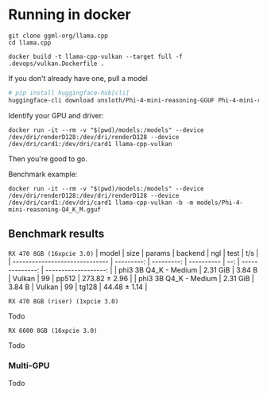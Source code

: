 # Running in docker  

```
git clone ggml-org/llama.cpp
cd llama.cpp
```

```
docker build -t llama-cpp-vulkan --target full -f .devops/vulkan.Dockerfile .
```

If you don't already have one, pull a model
```sh
# pip install huggingface-hub[cli]
huggingface-cli download unsloth/Phi-4-mini-reasoning-GGUF Phi-4-mini-reasoning-Q4_K_M.gguf --local-dir models/
```

Identify your GPU and driver:  
```
docker run -it --rm -v "$(pwd)/models:/models" --device /dev/dri/renderD128:/dev/dri/renderD128 --device /dev/dri/card1:/dev/dri/card1 llama-cpp-vulkan
```

Then you're good to go.

Benchmark example:
```
docker run -it --rm -v "$(pwd)/models:/models" --device /dev/dri/renderD128:/dev/dri/renderD128 --device /dev/dri/card1:/dev/dri/card1 llama-cpp-vulkan -b -m models/Phi-4-mini-reasoning-Q4_K_M.gguf
```


## Benchmark results  


`RX 470 8GB (16xpcie 3.0)`
| model                          |       size |     params | backend    | ngl |            test |                  t/s |
| ------------------------------ | ---------: | ---------: | ---------- | --: | --------------: | -------------------: |
| phi3 3B Q4_K - Medium          |   2.31 GiB |     3.84 B | Vulkan     |  99 |           pp512 |        273.82 ± 2.96 |
| phi3 3B Q4_K - Medium          |   2.31 GiB |     3.84 B | Vulkan     |  99 |           tg128 |         44.48 ± 1.14 |


`RX 470 8GB (riser) (1xpcie 3.0)`  


Todo


`RX 6600 8GB (16xpcie 3.0)`  


Todo


### Multi-GPU  

Todo